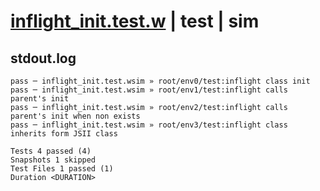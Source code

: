 # [inflight_init.test.w](../../../../../examples/tests/valid/inflight_init.test.w) | test | sim

## stdout.log
```log
pass ─ inflight_init.test.wsim » root/env0/test:inflight class init                         
pass ─ inflight_init.test.wsim » root/env1/test:inflight calls parent's init                
pass ─ inflight_init.test.wsim » root/env2/test:inflight calls parent's init when non exists
pass ─ inflight_init.test.wsim » root/env3/test:inflight class inherits form JSII class     

Tests 4 passed (4)
Snapshots 1 skipped
Test Files 1 passed (1)
Duration <DURATION>
```

